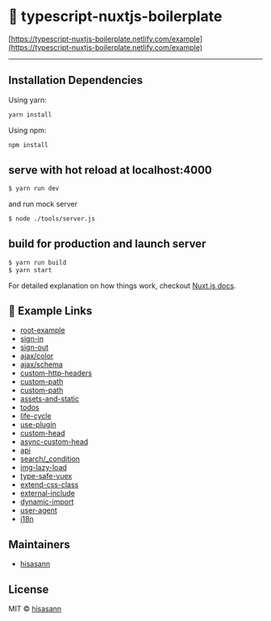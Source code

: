 # :bento: typescript-nuxtjs-boilerplate

[https://typescript-nuxtjs-boilerplate.netlify.com/example](https://typescript-nuxtjs-boilerplate.netlify.com/example)

---

## Installation Dependencies

Using yarn:

```bash
yarn install
```

Using npm:

```bash
npm install
```

## serve with hot reload at localhost:4000

```bash
$ yarn run dev
```

and run mock server

```bash
$ node ./tools/server.js
```

## build for production and launch server

```bash
$ yarn run build
$ yarn start
```

For detailed explanation on how things work, checkout [Nuxt.js docs](https://nuxtjs.org).

##  :blue_book: Example Links

- [root-example](https://typescript-nuxtjs-boilerplate.netlify.com/example)
- [sign-in](https://typescript-nuxtjs-boilerplate.netlify.com/example/auth/sign-in)
- [sign-out](https://typescript-nuxtjs-boilerplate.netlify.com/example/auth/sign-out)
- [ajax/color](https://typescript-nuxtjs-boilerplate.netlify.com/example/ajax/color)
- [ajax/schema](https://typescript-nuxtjs-boilerplate.netlify.com/example/ajax/schema)
- [custom-http-headers](https://typescript-nuxtjs-boilerplate.netlify.com/example/ajax/custom-http-headers)
- [custom-path](https://typescript-nuxtjs-boilerplate.netlify.com/example/c-01/e-02/)
- [custom-path](https://typescript-nuxtjs-boilerplate.netlify.com/example/d-03/f-04/)
- [assets-and-static](https://typescript-nuxtjs-boilerplate.netlify.com/example/assets-and-static)
- [todos](https://typescript-nuxtjs-boilerplate.netlify.com/example/todos)
- [life-cycle](https://typescript-nuxtjs-boilerplate.netlify.com/example/life-cycle)
- [use-plugin](https://typescript-nuxtjs-boilerplate.netlify.com/example/use-plugin)
- [custom-head](https://typescript-nuxtjs-boilerplate.netlify.com/example/custom-head)
- [async-custom-head](https://typescript-nuxtjs-boilerplate.netlify.com/example/async-custom-head)
- [api](https://typescript-nuxtjs-boilerplate.netlify.com/example/api)
- [search/_condition](https://typescript-nuxtjs-boilerplate.netlify.com/example/search/?hoge=foo&bar=fuga)
- [img-lazy-load](https://typescript-nuxtjs-boilerplate.netlify.com/example/img-lazy-load)
- [type-safe-vuex](https://typescript-nuxtjs-boilerplate.netlify.com/example/type-safe-vuex)
- [extend-css-class](https://typescript-nuxtjs-boilerplate.netlify.com/example/extend-css-class)
- [external-include](https://typescript-nuxtjs-boilerplate.netlify.com/include/)
- [dynamic-import](https://typescript-nuxtjs-boilerplate.netlify.com/example/dynamic-import)
- [user-agent](https://typescript-nuxtjs-boilerplate.netlify.com/example/user-agent)
- [i18n](https://typescript-nuxtjs-boilerplate.netlify.com/example/i18n)

## Maintainers

- [hisasann](https://github.com/hisasann)

## License

MIT © [hisasann](https://github.com/hisasann)

